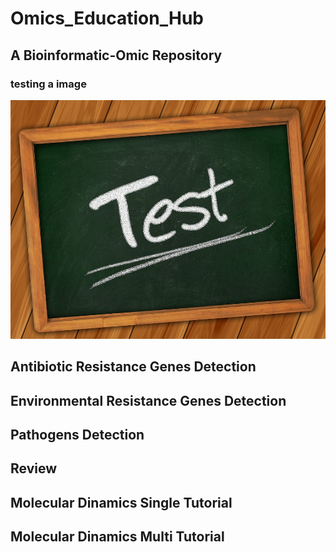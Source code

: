 # Omics_Education_Hub
## A Bioinformatic-Omic Repository
### testing a image
   <img
      class="user-photo"
      src="testing.jpg"
      alt="Photo of creator"
    />
## Antibiotic Resistance Genes Detection
## Environmental Resistance Genes Detection
## Pathogens Detection
## Review 
## Molecular Dinamics Single Tutorial
## Molecular Dinamics Multi Tutorial
